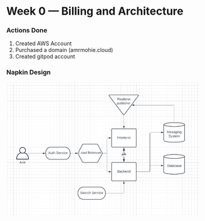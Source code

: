 # Week 0 — Billing and Architecture
### Actions Done
1. Created AWS Account
2. Purchased a domain (amrmohie.cloud)
3. Created gitpod account

### Napkin Design
![Napkin Design](_assets/Napkin_design.png)